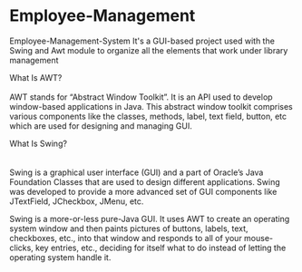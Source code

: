 # Employee-Management
Employee-Management-System It's a GUI-based project used with the Swing and Awt module to organize all the elements that work under library management
<br>

What Is AWT?
<br>
<br>
AWT stands for “Abstract Window Toolkit”. It is an API used to develop window-based applications in Java. This abstract window toolkit comprises various components like the classes, methods, label, text field, button, etc which are used for designing and managing GUI.

What Is Swing?
<br>
<br>
<br>
Swing is a graphical user interface (GUI) and a part of Oracle’s Java Foundation Classes that are used to design different applications. Swing was developed to provide a more advanced set of GUI components like JTextField, JCheckbox, JMenu, etc.

Swing is a more-or-less pure-Java GUI. It uses AWT to create an operating system window and then paints pictures of buttons, labels, text, checkboxes, etc., into that window and responds to all of your mouse-clicks, key entries, etc., deciding for itself what to do instead of letting the operating system handle it.
